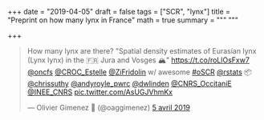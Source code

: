 +++
date = "2019-04-05"
draft = false
tags = ["SCR", "lynx"]
title = "Preprint on how many lynx in France"
math = true
summary = """
"""

+++

<blockquote class="twitter-tweet" data-lang="fr"><p lang="ro" dir="ltr">How many lynx are there? &quot;Spatial density estimates of Eurasian lynx (Lynx lynx) in the 🇫🇷 Jura and Vosges 🏔️&quot; <a href="https://t.co/roLlOsFxw7">https://t.co/roLlOsFxw7</a> <a href="https://twitter.com/oncfs?ref_src=twsrc%5Etfw">@oncfs</a> <a href="https://twitter.com/CROC_Estelle?ref_src=twsrc%5Etfw">@CROC_Estelle</a> <a href="https://twitter.com/ZiFridolin?ref_src=twsrc%5Etfw">@ZiFridolin</a> w/ awesome <a href="https://twitter.com/hashtag/oSCR?src=hash&amp;ref_src=twsrc%5Etfw">#oSCR</a> <a href="https://twitter.com/rstats?ref_src=twsrc%5Etfw">@rstats</a> 📦 <a href="https://twitter.com/chrissuthy?ref_src=twsrc%5Etfw">@chrissuthy</a> <a href="https://twitter.com/andyroyle_pwrc?ref_src=twsrc%5Etfw">@andyroyle_pwrc</a> <a href="https://twitter.com/dwlinden?ref_src=twsrc%5Etfw">@dwlinden</a> <a href="https://twitter.com/CNRS_OccitaniE?ref_src=twsrc%5Etfw">@CNRS_OccitaniE</a> <a href="https://twitter.com/INEE_CNRS?ref_src=twsrc%5Etfw">@INEE_CNRS</a> <a href="https://t.co/AsUGJVhmKx">pic.twitter.com/AsUGJVhmKx</a></p>&mdash; Olivier Gimenez 🖖 (@oaggimenez) <a href="https://twitter.com/oaggimenez/status/1114193860887044096?ref_src=twsrc%5Etfw">5 avril 2019</a></blockquote>
<script async src="https://platform.twitter.com/widgets.js" charset="utf-8"></script>
